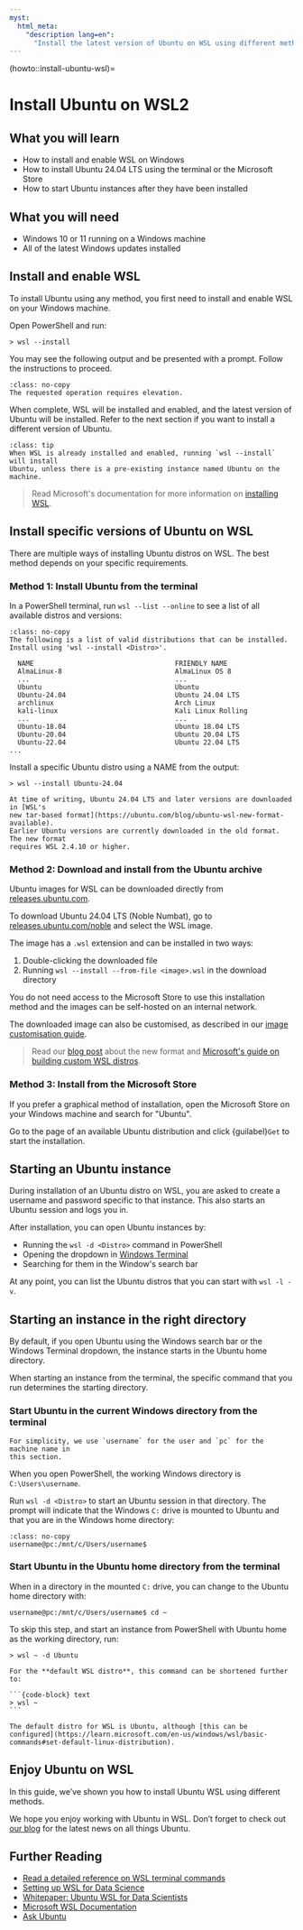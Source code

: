 ```yaml
---
myst:
  html_meta:
    "description lang=en":
      "Install the latest version of Ubuntu on WSL using different methods."
---
```


(howto::install-ubuntu-wsl)=
# Install Ubuntu on WSL2

## What you will learn

* How to install and enable WSL on Windows
* How to install Ubuntu 24.04 LTS using the terminal or the Microsoft Store
* How to start Ubuntu instances after they have been installed

## What you will need

* Windows 10 or 11 running on a Windows machine
* All of the latest Windows updates installed

## Install and enable WSL

To install Ubuntu using any method, you first need to install and enable WSL on
your Windows machine.

Open PowerShell and run:

```{code-block} text
> wsl --install
```

You may see the following output and be presented with a prompt. Follow the
instructions to proceed.

```{code-block} text
:class: no-copy
The requested operation requires elevation.
```

When complete, WSL will be installed and enabled, and the latest version of
Ubuntu will be installed. Refer to the next section if you want to install a
different version of Ubuntu.

```{admonition} What if WSL is already installed and enabled?
:class: tip
When WSL is already installed and enabled, running `wsl --install` will install
Ubuntu, unless there is a pre-existing instance named Ubuntu on the machine.
```

> Read Microsoft's documentation for more information on [installing
> WSL](https://learn.microsoft.com/en-us/windows/wsl/install).

## Install specific versions of Ubuntu on WSL

There are multiple ways of installing Ubuntu distros on WSL.
The best method depends on your specific requirements.

### Method 1: Install Ubuntu from the terminal

In a PowerShell terminal, run `wsl --list --online` to see a list of all available distros and versions:

```{code-block} text
:class: no-copy
The following is a list of valid distributions that can be installed.
Install using 'wsl --install <Distro>'.

  NAME                                   FRIENDLY NAME
  AlmaLinux-8                            AlmaLinux OS 8
  ...                                    ...
  Ubuntu                                 Ubuntu
  Ubuntu-24.04                           Ubuntu 24.04 LTS
  archlinux                              Arch Linux
  kali-linux                             Kali Linux Rolling
  ...                                    ...
  Ubuntu-18.04                           Ubuntu 18.04 LTS
  Ubuntu-20.04                           Ubuntu 20.04 LTS
  Ubuntu-22.04                           Ubuntu 22.04 LTS
...

```

Install a specific Ubuntu distro using a NAME from the output:

```{code-block} text
> wsl --install Ubuntu-24.04
```

```{important}
At time of writing, Ubuntu 24.04 LTS and later versions are downloaded in [WSL's
new tar-based format](https://ubuntu.com/blog/ubuntu-wsl-new-format-available).
Earlier Ubuntu versions are currently downloaded in the old format. The new format
requires WSL 2.4.10 or higher.
```

### Method 2: Download and install from the Ubuntu archive

Ubuntu images for WSL can be downloaded directly from
[releases.ubuntu.com](https://releases.ubuntu.com).

To download Ubuntu 24.04 LTS (Noble Numbat), go to
[releases.ubuntu.com/noble](https://releases.ubuntu.com/noble) and select the WSL
image.

The image has a `.wsl` extension and can be installed in two ways:

1. Double-clicking the downloaded file
2. Running `wsl --install --from-file <image>.wsl` in the download directory

You do not need access to the Microsoft Store to use this installation method
and the images can be self-hosted on an internal network.

The downloaded image can also be customised, as described in our [image
customisation guide](custom-ubuntu-distro.md).

> Read our [blog post](https://ubuntu.com/blog/ubuntu-wsl-new-format-available)
about the new format and [Microsoft's guide on building custom WSL
distros](https://learn.microsoft.com/en-us/windows/wsl/build-custom-distro).


### Method 3: Install from the Microsoft Store

If you prefer a graphical method of installation, open the Microsoft Store on
your Windows machine and search for "Ubuntu".

Go to the page of an available Ubuntu distribution and click {guilabel}`Get` to
start the installation.

## Starting an Ubuntu instance

During installation of an Ubuntu distro on WSL, you are asked to create a
username and password specific to that instance.
This also starts an Ubuntu session and logs you in.

After installation, you can open Ubuntu instances by:

* Running the `wsl -d <Distro>` command in PowerShell
* Opening the dropdown in [Windows Terminal](https://github.com/microsoft/terminal?tab=readme-ov-file#installing-and-running-windows-terminal)
* Searching for them in the Window's search bar

At any point, you can list the Ubuntu distros that you can start with `wsl -l -v`.

## Starting an instance in the right directory

By default, if you open Ubuntu using the Windows search bar or the Windows Terminal dropdown,
the instance starts in the Ubuntu home directory.

When starting an instance from the terminal, the specific command that you run
determines the starting directory.

### Start Ubuntu in the current Windows directory from the terminal

```{note}
For simplicity, we use `username` for the user and `pc` for the machine name in
this section.
```

When you open PowerShell, the working Windows directory is `C:\Users\username`.

Run `wsl -d <Distro>` to start an Ubuntu session in that directory. The prompt
will indicate that the Windows `C:` drive is mounted to Ubuntu and that you are
in the Windows home directory:

```{code-block} text
:class: no-copy
username@pc:/mnt/c/Users/username$
```

### Start Ubuntu in the Ubuntu home directory from the terminal

When in a directory in the mounted `C:` drive, you can change to the Ubuntu
home directory with:

```{code-block} text
username@pc:/mnt/c/Users/username$ cd ~
```

To skip this step, and start an instance from PowerShell with Ubuntu home as
the working directory, run:

```{code-block} text
> wsl ~ -d Ubuntu
```

````{tip}
For the **default WSL distro**, this command can be shortened further to:

```{code-block} text
> wsl ~
```

The default distro for WSL is Ubuntu, although [this can be
configured](https://learn.microsoft.com/en-us/windows/wsl/basic-commands#set-default-linux-distribution).

````

## Enjoy Ubuntu on WSL

In this guide, we’ve shown you how to install Ubuntu WSL using different methods.

We hope you enjoy working with Ubuntu in WSL. Don’t forget to check out [our blog](https://ubuntu.com/blog) for the latest news on all things Ubuntu.

## Further Reading

* [Read a detailed reference on WSL terminal commands](https://learn.microsoft.com/en-us/windows/wsl/basic-commands)
* [Setting up WSL for Data Science](https://ubuntu.com/blog/upgrade-data-science-workflows-ubuntu-wsl)
* [Whitepaper: Ubuntu WSL for Data Scientists](https://ubuntu.com/engage/ubuntu-wsl-for-data-scientists)
* [Microsoft WSL Documentation](https://learn.microsoft.com/en-us/windows/wsl/)
* [Ask Ubuntu](https://askubuntu.com/)
